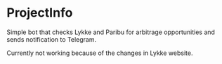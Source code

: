 # ProjectInfo
Simple bot that checks Lykke and Paribu for arbitrage opportunities and sends notification to Telegram.

Currently not working because of the changes in Lykke website.
